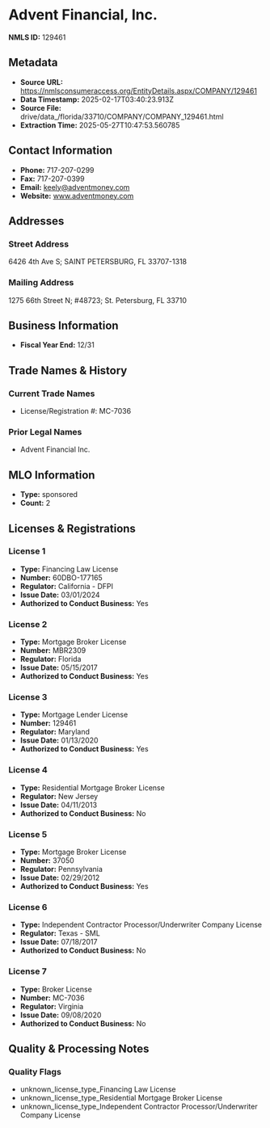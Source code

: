 # Advent Financial, Inc.

**NMLS ID:** 129461

## Metadata
- **Source URL:** https://nmlsconsumeraccess.org/EntityDetails.aspx/COMPANY/129461
- **Data Timestamp:** 2025-02-17T03:40:23.913Z
- **Source File:** drive/data_/florida/33710/COMPANY/COMPANY_129461.html
- **Extraction Time:** 2025-05-27T10:47:53.560785

## Contact Information
- **Phone:** 717-207-0299
- **Fax:** 717-207-0399
- **Email:** keely@adventmoney.com
- **Website:** www.adventmoney.com

## Addresses
### Street Address
6426 4th Ave S; SAINT PETERSBURG, FL 33707-1318

### Mailing Address
1275 66th Street N; #48723; St. Petersburg, FL 33710

## Business Information
- **Fiscal Year End:** 12/31

## Trade Names & History
### Current Trade Names
- License/Registration #: MC-7036

### Prior Legal Names
- Advent Financial Inc.

## MLO Information
- **Type:** sponsored
- **Count:** 2

## Licenses & Registrations

### License 1
- **Type:** Financing Law License
- **Number:** 60DBO-177165
- **Regulator:** California - DFPI
- **Issue Date:** 03/01/2024
- **Authorized to Conduct Business:** Yes

### License 2
- **Type:** Mortgage Broker License
- **Number:** MBR2309
- **Regulator:** Florida
- **Issue Date:** 05/15/2017
- **Authorized to Conduct Business:** Yes

### License 3
- **Type:** Mortgage Lender License
- **Number:** 129461
- **Regulator:** Maryland
- **Issue Date:** 01/13/2020
- **Authorized to Conduct Business:** Yes

### License 4
- **Type:** Residential Mortgage Broker License
- **Regulator:** New Jersey
- **Issue Date:** 04/11/2013
- **Authorized to Conduct Business:** No

### License 5
- **Type:** Mortgage Broker License
- **Number:** 37050
- **Regulator:** Pennsylvania
- **Issue Date:** 02/29/2012
- **Authorized to Conduct Business:** Yes

### License 6
- **Type:** Independent Contractor Processor/Underwriter Company License
- **Regulator:** Texas - SML
- **Issue Date:** 07/18/2017
- **Authorized to Conduct Business:** No

### License 7
- **Type:** Broker License
- **Number:** MC-7036
- **Regulator:** Virginia
- **Issue Date:** 09/08/2020
- **Authorized to Conduct Business:** No

## Quality & Processing Notes
### Quality Flags
- unknown_license_type_Financing Law License
- unknown_license_type_Residential Mortgage Broker License
- unknown_license_type_Independent Contractor Processor/Underwriter Company License
